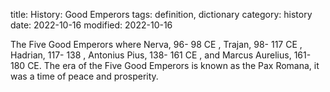 title: History: Good Emperors
tags: definition, dictionary
category: history
date: 2022-10-16
modified: 2022-10-16


The Five Good Emperors where
Nerva, 96-
98 CE
, Trajan, 98-
117 CE
, Hadrian,
 117-
138
, Antonius Pius, 138-
161 CE
, and Marcus
Aurelius, 161-
180 CE.
 The era of the Five Good Emperors 
is known as the Pax Romana, it was a time of peace and prosperity.




